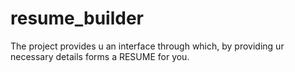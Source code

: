 # resume_builder
The project provides u an interface through which, by providing ur necessary details forms a RESUME for you.

